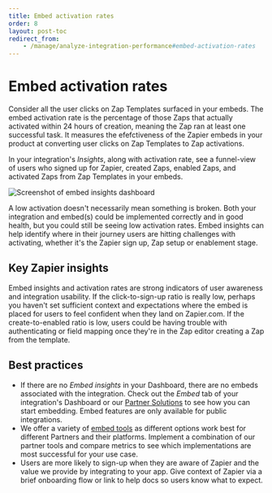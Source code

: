 ```yaml
---
title: Embed activation rates
order: 8
layout: post-toc
redirect_from:
    - /manage/analyze-integration-performance#embed-activation-rates
---
```


# Embed activation rates

Consider all the user clicks on Zap Templates surfaced in your embeds. The embed activation rate is the percentage of those Zaps that actually activated within 24 hours of creation, meaning the Zap ran at least one successful task. It measures the efefctiveness of the Zapier embeds in your product at converting user clicks on Zap Templates to Zap activations. 

In your integration's _Insights_, along with activation rate, see a funnel-view of users who signed up for Zapier, created Zaps, enabled Zaps, and activated Zaps from Zap Templates in your embeds.

![Screenshot of embed insights dashboard](https://cdn.zappy.app/896a5e4d56f2c86ba3909b669abf5d0c.png)

A low activation doesn't necessarily mean something is broken. Both your integration and embed(s) could be implemented correctly and in good health, but you could still be seeing low activation rates. Embed insights can help identify where in their journey users are hitting challenges with activating, whether it's the Zapier sign up, Zap setup or enablement stage.

## Key Zapier insights

Embed insights and activation rates are strong indicators of user awareness and integration usability. If the click-to-sign-up ratio is really low, perhaps you haven't set sufficient context and expectations where the embed is placed for users to feel confident when they land on Zapier.com. If the create-to-enabled ratio is low, users could be having trouble with authenticating or field mapping once they're in the Zap editor creating a Zap from the template.

## Best practices

* If there are no _Embed insights_ in your Dashboard, there are no embeds associated with the integration. Check out the _Embed_ tab of your integration's Dashboard or our [Partner Solutions](https://zapier.com/l/partner/solutions) to see how you can start embedding. Embed features are only available for public integrations.
* We offer a variety of [embed tools](https://platform.zapier.com/embed/overview) as different options work best for different Partners and their platforms. Implement a combination of our partner tools and compare metrics to see which implementations are most successful for your use case.
* Users are more likely to sign-up when they are aware of Zapier and the value we provide by integrating to your app. Give context of Zapier via a brief onboarding flow or link to help docs so users know what to expect.
